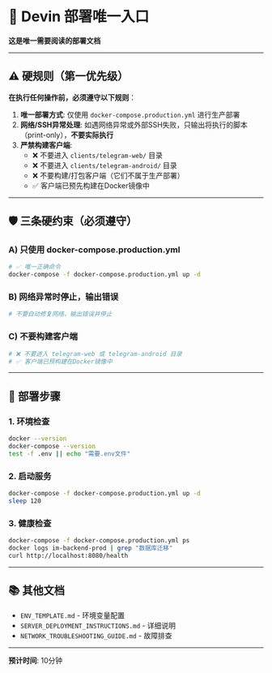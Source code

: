 # 🚀 Devin 部署唯一入口

**这是唯一需要阅读的部署文档**

---

## ⚠️ 硬规则（第一优先级）

**在执行任何操作前，必须遵守以下规则**：

1. **唯一部署方式**: 仅使用 `docker-compose.production.yml` 进行生产部署
2. **网络/SSH异常处理**: 如遇网络异常或外部SSH失败，只输出将执行的脚本（print-only），**不要实际执行**
3. **严禁构建客户端**: 
   - ❌ 不要进入 `clients/telegram-web/` 目录
   - ❌ 不要进入 `clients/telegram-android/` 目录  
   - ❌ 不要构建/打包客户端（它们不属于生产部署）
   - ✅ 客户端已预先构建在Docker镜像中

---

## 🛡️ 三条硬约束（必须遵守）

### A) 只使用 docker-compose.production.yml

```bash
# ✅ 唯一正确命令
docker-compose -f docker-compose.production.yml up -d
```

### B) 网络异常时停止，输出错误

```bash
# 不要自动修复网络，输出错误并停止
```

### C) 不要构建客户端

```bash
# ❌ 不要进入 telegram-web 或 telegram-android 目录
# ✅ 客户端已预构建在Docker镜像中
```

---

## 📖 部署步骤

### 1. 环境检查
```bash
docker --version
docker-compose --version
test -f .env || echo "需要.env文件"
```

### 2. 启动服务
```bash
docker-compose -f docker-compose.production.yml up -d
sleep 120
```

### 3. 健康检查
```bash
docker-compose -f docker-compose.production.yml ps
docker logs im-backend-prod | grep "数据库迁移"
curl http://localhost:8080/health
```

---

## 📚 其他文档

- `ENV_TEMPLATE.md` - 环境变量配置
- `SERVER_DEPLOYMENT_INSTRUCTIONS.md` - 详细说明
- `NETWORK_TROUBLESHOOTING_GUIDE.md` - 故障排查

---

**预计时间**: 10分钟
